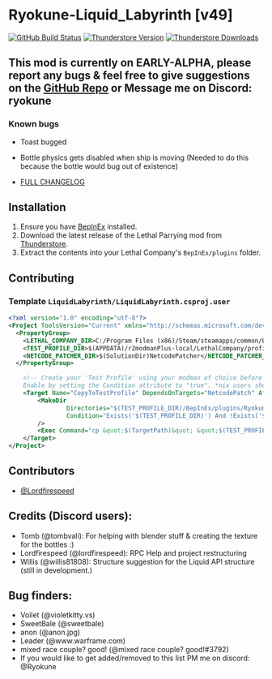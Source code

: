 # Ryokune-Liquid_Labyrinth [v49]

[![GitHub Build Status](https://img.shields.io/github/actions/workflow/status/VisualError/LiquidLabyrinth/build.yml?style=for-the-badge&logo=github)](https://github.com/VisualError/LiquidLabyrinth/actions/workflows/build.yml)
[![Thunderstore Version](https://img.shields.io/thunderstore/v/Ryokune/Liquid_Labyrinth?style=for-the-badge&logo=thunderstore&logoColor=white)](https://thunderstore.io/c/lethal-company/p/Ryokune/Liquid_Labyrinth/)
[![Thunderstore Downloads](https://img.shields.io/thunderstore/dt/Ryokune/Liquid_Labyrinth?style=for-the-badge&logo=thunderstore&logoColor=white)](https://thunderstore.io/c/lethal-company/p/Ryokune/Liquid_Labyrinth/)

## This mod is currently on EARLY-ALPHA, please report any bugs & feel free to give suggestions on the [GitHub Repo](https://github.com/VisualError/LiquidLabyrinth) or Message me on Discord: ryokune

### Known bugs
- Toast bugged
- Bottle physics gets disabled when ship is moving (Needed to do this because the bottle would bug out of existence)

- [FULL CHANGELOG](https://github.com/VisualError/LiquidLabyrinth/blob/main/CHANGELOG.md)
## Installation

1. Ensure you have [BepInEx](https://thunderstore.io/c/lethal-company/p/BepInEx/BepInExPack/) installed.
2. Download the latest release of the Lethal Parrying mod from [Thunderstore](https://thunderstore.io/c/lethal-company/p/Ryokune/LiquidLabyrinth).
3. Extract the contents into your Lethal Company's `BepInEx/plugins` folder.

## Contributing

### Template `LiquidLabyrinth/LiquidLabyrinth.csproj.user`
```xml
<?xml version="1.0" encoding="utf-8"?>
<Project ToolsVersion="Current" xmlns="http://schemas.microsoft.com/developer/msbuild/2003">
  <PropertyGroup>
    <LETHAL_COMPANY_DIR>C:/Program Files (x86)/Steam/steamapps/common/Lethal Company</LETHAL_COMPANY_DIR>
    <TEST_PROFILE_DIR>$(APPDATA)/r2modmanPlus-local/LethalCompany/profiles/Test Liquid Labyrinth</TEST_PROFILE_DIR>
    <NETCODE_PATCHER_DIR>$(SolutionDir)NetcodePatcher</NETCODE_PATCHER_DIR>
  </PropertyGroup>

    <!-- Create your 'Test Profile' using your modman of choice before enabling this. 
    Enable by setting the Condition attribute to "true". *nix users should switch out `copy` for `cp`. -->
    <Target Name="CopyToTestProfile" DependsOnTargets="NetcodePatch" AfterTargets="PostBuildEvent" Condition="false">
        <MakeDir
                Directories="$(TEST_PROFILE_DIR)/BepInEx/plugins/Ryokune-Liquid_Labyrinth"
                Condition="Exists('$(TEST_PROFILE_DIR)') And !Exists('$(TEST_PROFILE_DIR)/BepInEx/plugins/Ryokune-Liquid_Labyrinth')"
        />
        <Exec Command="cp &quot;$(TargetPath)&quot; &quot;$(TEST_PROFILE_DIR)/BepInEx/plugins/Ryokune-Liquid_Labyrinth/&quot;" />
    </Target>
</Project>
```

## Contributors

- [@Lordfirespeed](https://github.com/Lordfirespeed)


## Credits (Discord users):
- Tomb (@tombvali): For helping with blender stuff & creating the texture for the bottles :)
- Lordfirespeed (@lordfirespeed): RPC Help and project restructuring
- Willis (@willis81808): Structure suggestion for the Liquid API structure (still in development.)

## Bug finders:
- Voilet (@violetkitty.vs) 
- SweetBale (@sweetbale) 
- anon (@anon.jpg) 
- Leader (@www<span>.</span>warframe.com) 
- mixed race couple? good! (@mixed race couple? good!#3792)
- If you would like to get added/removed to this list PM me on discord: @Ryokune
